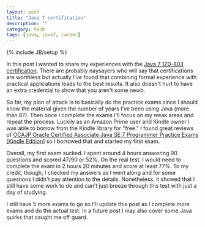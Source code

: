 ```yaml
---
layout: post
title: "Java 7 certification"
description: ""
category: tech
tags: [java, java7, career]
---
```

{% include JB/setup %}

In this post I wanted to share my experiences with the [Java 7 1Z0-803 certification](http://education.oracle.com/pls/web_prod-plq-dad/db_pages.getpage?page_id=458&get_params=p_track_id:JSE7Prog). There are probably naysayers who will say that certifications are worthless but actually I've found that combining formal experience with practical 
applications leads to the best results. It also doesn't hurt to have an extra credential to show that 
you aren't some newb.

So far, my plan of attack is to basically do the practice exams since I 
should know the material given the number of years I've been using Java (more than 6?).
Then once I complete the exams I'll focus on my weak areas and repeat the process.
Luckily as an Amazon Prime user and Kindle owner I was able to borrow from the Kindle 
library for "free." I found great reviews of 
<a href="http://www.amazon.com/Certified-Associate-Programmer-Practice-ebook/dp/B007SA1GNU" target="_blank">OCAJP Oracle Certified Associate Java SE 7 Programmer Practice Exams [Kindle Edition]</a> so I borrowed that and
started my first exam.

Overall, my first exam sucked. I spent around 4 hours answering 90 questions
and scored 47/90 or 52%. On the real test, I would need to complete the exam in
2 hours 20 minutes and score at least 77%. To my credit, though, I checked my
answers as I went along and for some questions I didn't pay attention to the details. 
Nonetheless, it showed that I still have some work to do and can't just breeze
through this test with just a day of studying.

I still have 5 more exams to go so I'll update this post as I complete more exams and do the actual test. In a future
post I may also cover some Java quirks that caught me off guard.